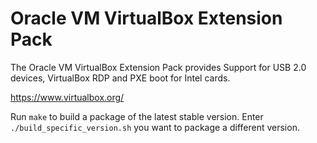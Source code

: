 Oracle VM VirtualBox Extension Pack
===================================

The Oracle VM VirtualBox Extension Pack provides Support for USB 2.0 devices,
VirtualBox RDP and PXE boot for Intel cards.

https://www.virtualbox.org/

Run `make` to build a package of the latest stable version.
Enter `./build_specific_version.sh` you want to package a different version.
